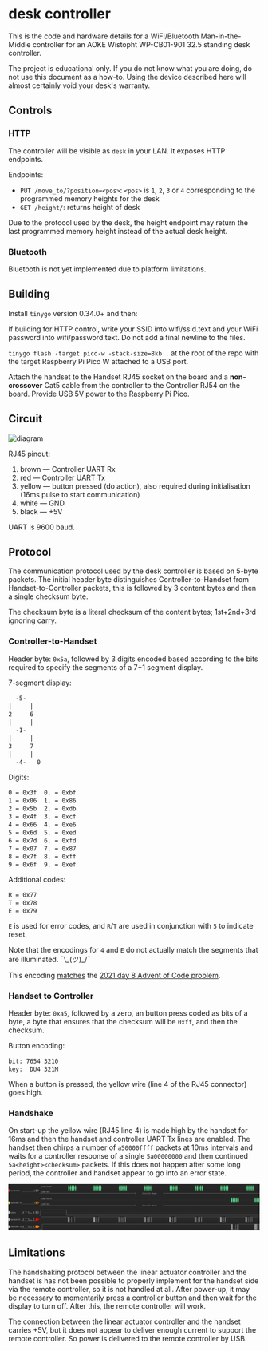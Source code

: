 # desk controller

This is the code and hardware details for a WiFi/Bluetooth Man-in-the-Middle controller for an AOKE Wistopht WP-CB01-901 32.5 standing desk controller.

The project is educational only. If you do not know what you are doing, do not use this document as a how-to. Using the device described here will almost certainly void your desk's warranty.

## Controls

### HTTP

The controller will be visible as `desk` in your LAN. It exposes HTTP endpoints.

Endpoints:
- `PUT /move_to/?position=<pos>`: `<pos>` is `1`, `2`, `3` or `4` corresponding to the programmed memory heights for the desk
- `GET /height/`: returns height of desk

Due to the protocol used by the desk, the height endpoint may return the last programmed memory height instead of the actual desk height.

### Bluetooth

Bluetooth is not yet implemented due to platform limitations.

## Building

Install `tinygo` version 0.34.0+ and then:

If building for HTTP control, write your SSID into wifi/ssid.text and your WiFi password into wifi/password.text. Do not add a final newline to the files.

`tinygo flash -target pico-w -stack-size=8kb .` at the root of the repo with the target Raspberry Pi Pico W attached to a USB port.

Attach the handset to the Handset RJ45 socket on the board and a **non-crossover** Cat5 cable from the controller to the Controller RJ54 on the board. Provide USB 5V power to the Raspberry Pi Pico.

## Circuit

![diagram](circuit.svg)

RJ45 pinout:

1. brown — Controller UART Rx
2. red — Controller UART Tx
4. yellow — button pressed (do action), also required during initialisation (16ms pulse to start communication)
5. white — GND
8. black — +5V

UART is 9600 baud.

## Protocol

The communication protocol used by the desk controller is based on 5-byte packets. The initial header byte distinguishes Controller-to-Handset from Handset-to-Controller packets, this is followed by 3 content bytes and then a single checksum byte.

The checksum byte is a literal checksum of the content bytes; 1st+2nd+3rd ignoring carry.

### Controller-to-Handset

Header byte: `0x5a`, followed by 3 digits encoded based according to the bits required to specify the segments of a 7+1 segment display.

7-segment display:
```
  -5-
|     |
2     6
|     |
  -1-
|     |
3     7
|     |
  -4-   0
```

Digits:
```
0 = 0x3f  0. = 0xbf
1 = 0x06  1. = 0x86
2 = 0x5b  2. = 0xdb
3 = 0x4f  3. = 0xcf
4 = 0x66  4. = 0xe6
5 = 0x6d  5. = 0xed
6 = 0x7d  6. = 0xfd
7 = 0x07  7. = 0x87
8 = 0x7f  8. = 0xff
9 = 0x6f  9. = 0xef
```

Additional codes:
```
R = 0x77
T = 0x78
E = 0x79
```

`E` is used for error codes, and `R`/`T` are used in conjunction with `5` to indicate reset.

Note that the encodings for `4` and `E` do not actually match the segments that are illuminated. ¯\\\_(ツ)\_/¯

This encoding [matches](https://web.archive.org/web/20211224215036/https://twitter.com/_kortschak/status/1474495857814769666) the [2021 day 8 Advent of Code problem](https://adventofcode.com/2021/day/8).

### Handset to Controller

Header byte: `0xa5`, followed by a zero, an button press coded as bits of a byte, a byte that ensures that the checksum will be `0xff`, and then the checksum.

Button encoding:
```
bit: 7654 3210
key:  DU4 321M
```

When a button is pressed, the yellow wire (line 4 of the RJ45 connector) goes high.

### Handshake

On start-up the yellow wire (RJ45 line 4) is made high by the handset for 16ms and then the handset and controller UART Tx lines are enabled. The handset then chirps a number of `a50000ffff` packets at 10ms intervals and waits for a controller response of a single `5a00000000` and then continued `5a<height><checksum>` packets. If this does not happen after some long period, the controller and handset appear to go into an error state.

![handshake](handshake.png)

## Limitations

The handshaking protocol between the linear actuator controller and the handset is has not been possible to properly implement for the handset side via the remote controller, so it is not handled at all. After power-up, it may be necessary to momentarily press a controller button and then wait for the display to turn off. After this, the remote controller will work.

The connection between the linear actuator controller and the handset carries +5V, but it does not appear to deliver enough current to support the remote controller. So power is delivered to the remote controller by USB.